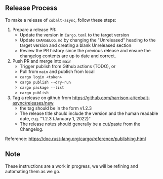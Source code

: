 ## Release Process

To make a release of `cobalt-async`, follow these steps:

1. Prepare a release PR:
   -  Update the version in `Cargo.toml` to the target version
   -  Update `CHANGELOG.md` by changing the "Unreleased" heading to the target version and creating a blank Unreleased section
   -  Review the PR history since the previous release and ensure the changelog contents are up to date and correct.
3. Push PR and merge into `main`
   - Trigger publish from Github actions (TODO), or
   - Pull from `main` and publish from local
   - `cargo login <token>`
   - `cargo publish --dry-run`
   - `cargo package --list`
   - `cargo publish`
5. Tag a release on github from https://github.com/harrison-ai/cobalt-async/releases/new
   - the tag should be in the form v1.2.3
   - The release title should include the version and the human readable date, e.g. "1.2.3 (January 1, 2022)"
   - The release notes should generally be a cut/paste from the Changelog.

Reference: https://doc.rust-lang.org/cargo/reference/publishing.html

## Note

These instructions are a work in progress, we will be refining and automating them as we go.
